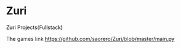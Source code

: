 # Zuri
Zuri Projects(Fullstack)

The games link
https://github.com/saorero/Zuri/blob/master/main.py
